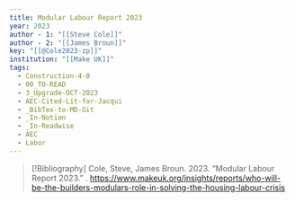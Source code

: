 ```yaml
---
title: Modular Labour Report 2023
year: 2023
author - 1: "[[Steve Cole]]"
author - 2: "[[James Broun]]"
key: "[[@Cole2023-zp]]"
institution: "[[Make UK]]"
tags:
  - Construction-4-0
  - 00_TO-READ
  - 3_Upgrade-OCT-2023
  - AEC-Cited-Lit-for-Jacqui
  - _BibTex-to-MD-Git
  - _In-Notion
  - _In-Readwise
  - AEC
  - Labor
---
```


> [!Bibliography]
> Cole, Steve, James Broun. 2023. “Modular Labour Report 2023.” . https://www.makeuk.org/insights/reports/who-will-be-the-builders-modulars-role-in-solving-the-housing-labour-crisis